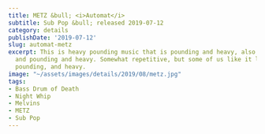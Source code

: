 ```yaml
---
title: METZ &bull; <i>Automat</i>
subtitle: Sub Pop &bull; released 2019-07-12
category: details
publishDate: '2019-07-12'
slug: automat-metz
excerpt: This is heavy pounding music that is pounding and heavy, also distorted,
  and pounding and heavy. Somewhat repetitive, but some of us like it like that, and
  pounding, and heavy.
image: "~/assets/images/details/2019/08/metz.jpg"
tags:
- Bass Drum of Death
- Night Whip
- Melvins
- METZ
- Sub Pop
---
```


